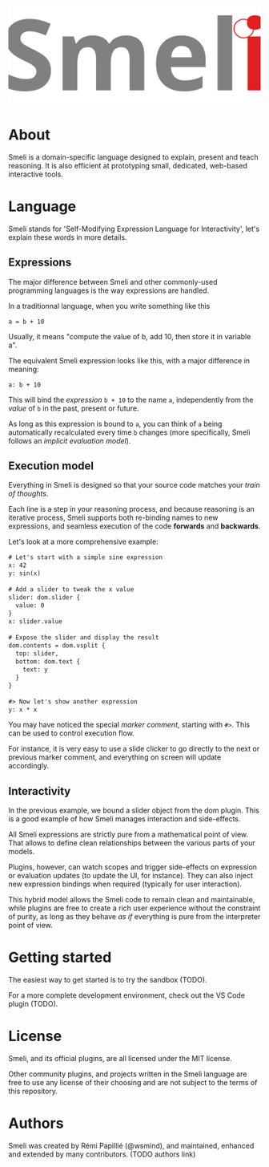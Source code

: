 ![Smeli Logo](assets/logo.svg)

# About

Smeli is a domain-specific language designed to explain, present and teach reasoning. It is also efficient at prototyping small, dedicated, web-based interactive tools.

# Language

Smeli stands for 'Self-Modifying Expression Language for Interactivity', let's explain these words in more details.

## Expressions

The major difference between Smeli and other commonly-used programming languages is the way expressions are handled.

In a traditionnal language, when you write something like this

```
a = b + 10
```

Usually, it means "compute the value of b, add 10, then store it in variable a".

The equivalent Smeli expression looks like this, with a major difference in meaning:

```
a: b + 10
```

This will bind the _expression_ `b + 10` to the name `a`, independently from the _value_ of `b` in the past, present or future.

As long as this expression is bound to `a`, you can think of `a` being automatically recalculated every time `b` changes (more specifically, Smeli follows an _implicit evaluation model_).

## Execution model

Everything in Smeli is designed so that your source code matches your _train of thoughts_.

Each line is a step in your reasoning process, and because reasoning is an iterative process, Smeli supports both re-binding names to new expressions, and seamless execution of the code **forwards** and **backwards**.

Let's look at a more comprehensive example:

```
# Let's start with a simple sine expression
x: 42
y: sin(x)

# Add a slider to tweak the x value
slider: dom.slider {
  value: 0
}
x: slider.value

# Expose the slider and display the result
dom.contents = dom.vsplit {
  top: slider,
  bottom: dom.text {
    text: y
  }
}

#> Now let's show another expression
y: x * x
```

You may have noticed the special _marker comment_, starting with `#>`. This can be used to control execution flow.

For instance, it is very easy to use a slide clicker to go directly to the next or previous marker comment, and everything on screen will update accordingly.

## Interactivity

In the previous example, we bound a slider object from the dom plugin. This is a good example of how Smeli manages interaction and side-effects.

All Smeli expressions are strictly pure from a mathematical point of view. That allows to define clean relationships between the various parts of your models.

Plugins, however, can watch scopes and trigger side-effects on expression or evaluation updates (to update the UI, for instance). They can also inject new expression bindings when required (typically for user interaction).

This hybrid model allows the Smeli code to remain clean and maintainable, while plugins are free to create a rich user experience without the constraint of purity, as long as they behave _as if_ everything is pure from the interpreter point of view.

# Getting started

The easiest way to get started is to try the sandbox (TODO).

For a more complete development environment, check out the VS Code plugin (TODO).

# License

Smeli, and its official plugins, are all licensed under the MIT license.

Other community plugins, and projects written in the Smeli language are free to use any license of their choosing and are not subject to the terms of this repository.

# Authors

Smeli was created by Rémi Papillié (@wsmind), and maintained, enhanced and extended by many contributors. (TODO authors link)
